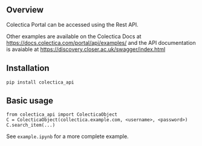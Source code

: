 ## Overview

Colectica Portal can be accessed using the Rest API. 

Other examples are available on the Colectica Docs at https://docs.colectica.com/portal/api/examples/ 
and the API documentation is avaiable at https://discovery.closer.ac.uk/swagger/index.html

## Installation

```
pip install colectica_api
```

## Basic usage

```
from colectica_api import ColecticaObject
C = ColecticaObject(collectica.example.com, <username>, <password>)
C.search_item(...)
```

See `example.ipynb` for a more complete example.
